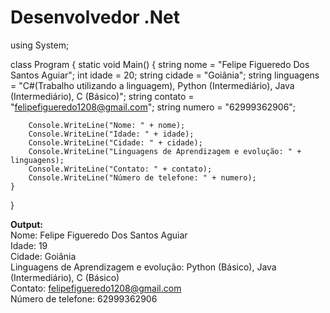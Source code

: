 # **Desenvolvedor .Net** 

using System;

class Program
{
    static void Main()
    {
        string nome = "Felipe Figueredo Dos Santos Aguiar";
        int idade = 20;
        string cidade = "Goiânia";
        string linguagens = "C#(Trabalho utilizando a linguagem), Python (Intermediário), Java (Intermediário), C (Básico)";
        string contato = "felipefigueredo1208@gmail.com";
        string numero = "62999362906";

        Console.WriteLine("Nome: " + nome);
        Console.WriteLine("Idade: " + idade);
        Console.WriteLine("Cidade: " + cidade);
        Console.WriteLine("Linguagens de Aprendizagem e evolução: " + linguagens);
        Console.WriteLine("Contato: " + contato);
        Console.WriteLine("Número de telefone: " + numero);
    }
}

**Output:**<br />
Nome: Felipe Figueredo Dos Santos Aguiar<br />
Idade: 19<br />
Cidade: Goiânia<br />
Linguagens de Aprendizagem e evolução: Python (Básico), Java (Intermediário), C (Básico)<br />
Contato: felipefigueredo1208@gmail.com<br />
Número de telefone: 62999362906<br />
